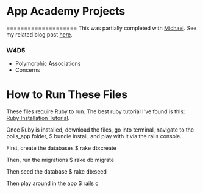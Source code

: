 # App Academy Projects
====================
This was partially completed with [Michael](https://github.com/mvassilevsky). See my related blog post [here](http://blog.cssherry.com/post/107880298644/w4d5-rails-app-authentication-and-shortcuts).

### W4D5
* Polymorphic Associations
* Concerns

# How to Run These Files
These files require Ruby to run. The best ruby tutorial I've found is this: [Ruby Installation Tutorial](http://installrails.com/steps).

Once Ruby is installed, download the files, go into terminal, navigate to the polls_app folder, $ bundle install, and play with it via the rails console.

First, create the databases
$ rake db:create

Then, run the migrations
$ rake db:migrate

Then seed the database
$ rake db:seed

Then play around in the app
$ rails c

